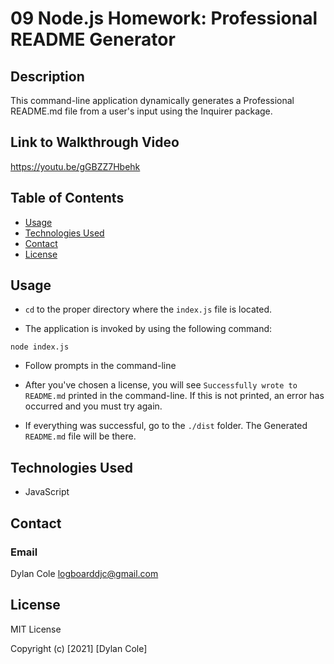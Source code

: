 # 09 Node.js Homework: Professional README Generator

## Description

This command-line application dynamically generates a Professional README.md file from a user's input using the Inquirer package.

##  Link to Walkthrough Video

https://youtu.be/gGBZZ7Hbehk

## Table of Contents

- [Usage](#usage)
- [Technologies Used](#technologies-used)
- [Contact](#contact)
- [License](#license)


## Usage

- ```cd``` to the proper directory where the ```index.js``` file is located.

- The application is invoked by using the following command:

```node index.js```

- Follow prompts in the command-line

- After you've chosen a license, you will see ```Successfully wrote to README.md``` printed in the command-line. If this is not printed, an error has occurred and you must try again.

- If everything was successful, go to the ```./dist``` folder. The Generated ```README.md``` file will be there.

## Technologies Used

- JavaScript

## Contact

### Email

Dylan Cole <logboarddjc@gmail.com>

## License

MIT License

Copyright (c) [2021] [Dylan Cole]